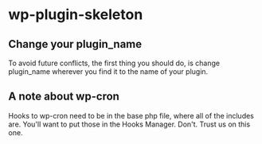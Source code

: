# wp-plugin-skeleton

## Change your plugin_name
To avoid future conflicts, the first thing you should do, is change plugin_name wherever you find it to the name of your plugin.


## A note about wp-cron
Hooks to wp-cron need to be in the base php file, where all of the includes are. You'll want to put those in the Hooks Manager. Don't. Trust us on this one.
